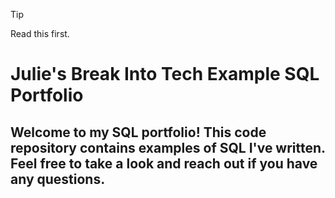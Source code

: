 > [!TIP]
> Read this first. 


# Julie's Break Into Tech Example SQL Portfolio

## Welcome to my SQL portfolio! This code repository contains examples of SQL I've written. Feel free to take a look and reach out if you have any questions.
